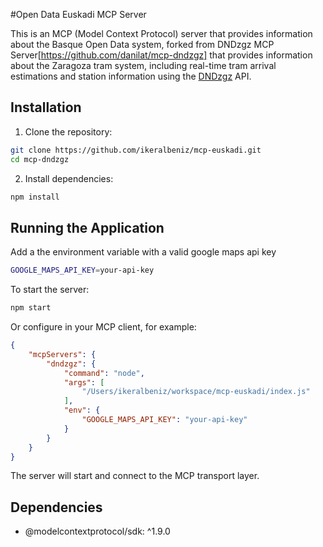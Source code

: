 #Open Data Euskadi MCP Server

This is an MCP (Model Context Protocol) server that provides information about the Basque Open Data system,  forked from DNDzgz MCP Server[https://github.com/danilat/mcp-dndzgz] that provides information about the Zaragoza tram system, including real-time tram arrival estimations and station information using the [DNDzgz](https://www.dndzgz.com/) API.

## Installation

1. Clone the repository:
```bash
git clone https://github.com/ikeralbeniz/mcp-euskadi.git
cd mcp-dndzgz
```

2. Install dependencies:
```bash
npm install
```

## Running the Application

Add a the environment variable with a valid google maps api key
```bash
GOOGLE_MAPS_API_KEY=your-api-key
```

To start the server:
```bash
npm start
```

Or configure in your MCP client, for example:
```json
{
    "mcpServers": {
        "dndzgz": {
            "command": "node",
            "args": [
                "/Users/ikeralbeniz/workspace/mcp-euskadi/index.js"
            ],
            "env": {
                "GOOGLE_MAPS_API_KEY": "your-api-key"
            }
        }
    }
}
```

The server will start and connect to the MCP transport layer.

<!-- 
## Available Tools

The server provides the following tools:

1. `zaragoza-tram-estimations`: Get real-time arrival estimations for a specific tram station
   - Parameters: 
     - `station` (number): ID of the tram station
   - Returns: JSON with estimated arrival times for both directions

2. `zaragoza-tram-stations`: Get a list of all tram stations in Zaragoza
   - Parameters: 
     - `latitude` (number): Latitude to sort stations by proximity
     - `longitude` (number): Longitude to sort stations by proximity
   - Returns: JSON with station information including location, name, and ID

3. `zaragoza-bus-stops`: Get all bus stops in Zaragoza
   - Parameters: 
     - `latitude` (number): Latitude to sort stops by proximity
     - `longitude` (number): Longitude to sort stops by proximity
   - Returns: JSON with bus stop locations, names, IDs, and lines

4. `zaragoza-bus-estimations`: Get real-time arrival estimations for a specific bus stop
   - Parameters: 
     - `stop` (number): ID of the bus stop
   - Returns: JSON with estimated arrival times for each line serving that stop

5. `zaragoza-bizi-stations`: Get all Bizi stations in Zaragoza (public bicycle rental service)
   - Parameters: 
     - `latitude` (number): Latitude to sort stations by proximity
     - `longitude` (number): Longitude to sort stations by proximity
   - Returns: JSON with Bizi station locations, names, and IDs

6. `zaragoza-bizi-estimations`: Get real-time availability of bikes and free slots in a Bizi station
   - Parameters: 
     - `station` (number): ID of the Bizi station
   - Returns: JSON with bikes and parking slot availability

7. `google-maps-link`: Get a Google Maps link for a specific location
   - Parameters: 
     - `latitude` (number): Latitude of the location
     - `longitude` (number): Longitude of the location
   - Returns: Google Maps URL showing the specified location

8. `geolocation-from-address`: Get the geolocation (latitude and longitude) from an address and the formatted address that was found
   - Parameters:
     - `address` (string): The address to geolocate (e.g., "Plaza de San Francisco, Zaragoza, Spain")
   - Returns: JSON with latitude, longitude, confidence level, and formatted address
-->
## Dependencies

- @modelcontextprotocol/sdk: ^1.9.0

<!-- 

## Example

There is an screenshot with example using Claude Desktop

![Screenshot of an example using Claude Desktop, asking in spanish to get the tram estimations for Romareda station](./docs/sample.png)
-->

